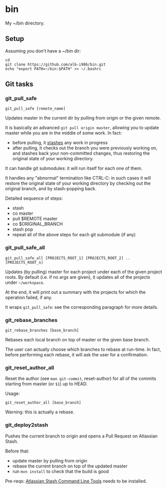 # bin

My ~/bin directory.

## Setup

Assuming you don't have a ~/bin dir:

```
cd
git clone https://github.com/alb-i986/bin.git
echo "export PATH=~/bin:$PATH" >> ~/.bashrc
```

## Git tasks

### git_pull_safe

```
git_pull_safe [remote_name]
```

Updates master in the current dir by pulling from origin or the given remote.

It is basically an advanced `git pull origin master`, allowing you to update master while you are in the middle of some work.
In fact:

- before pulling, it [stashes](https://git-scm.com/book/en/v2/Git-Tools-Stashing-and-Cleaning) any work in progress
- after pulling, it checks out the branch you were previously working on, and stashes back your non-committed changes, thus restoring the original state of your working directory.

It can handle git submodules: it will run itself for each one of them.

It handles any "abnormal" termination like CTRL-C: in such cases it will restore the original state of your working directory by checking out the original branch, and by stash-popping back.


Detailed sequence of steps:

- stash
- co master
- pull $REMOTE master
- co $ORIGINAL_BRANCH
- stash pop
- repeat all of the above steps for each git submodule (if any)


### git_pull_safe_all

```
git_pull_safe_all [PROJECTS_ROOT_1] [PROJECTS_ROOT_2] .. [PROJECTS_ROOT_n]
```

Updates (by pulling) master for each project under each of the given project roots.
By default (i.e. if no args are given), it updates all of the projects under `~/workspace`.

At the end, it will print out a summary with the projects for which the operation failed, if any.

It wraps `git_pull_safe`: see the corresponding paragraph for more details.


### git_rebase_branches

```
git_rebase_branches [base_branch]
```

Rebases each local branch on top of master or the given base branch.

The user can actually choose which branches to rebase at run-time.
In fact, before performing each rebase, it will ask the user for a confirmation.

### git_reset_author_all

Reset the author (see `man git-commit`, reset-author) for all of the commits starting from master (or `$1`) up to HEAD.

Usage:

    git_reset_author_all [base_branch]
    
Warning: this is actually a rebase.

### git_deploy2stash

Pushes the current branch to origin and opens a Pull Request on Atlassian Stash.

Before that:

- update master by pulling from origin
- rebase the current branch on top of the updated master
- run `mvn install` to check that the build is good

Pre-reqs: [Atlassian Stash Command Line Tools](http://blogs.atlassian.com/2012/11/stash-pull-requests-from-the-command-line/) needs to be installed.

